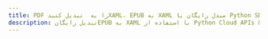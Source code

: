---title: PDF را به  تبدیل کنیدXAML، EPUB به XAML مبدل رایگان یا Python SDKdescription: تبدیل رایگانEPUB به XAML با استفاده از Python Cloud APIs & SDK همچنین اسناد PDF را در Cloud ایجاد، ویرایش و رندر کنید.---